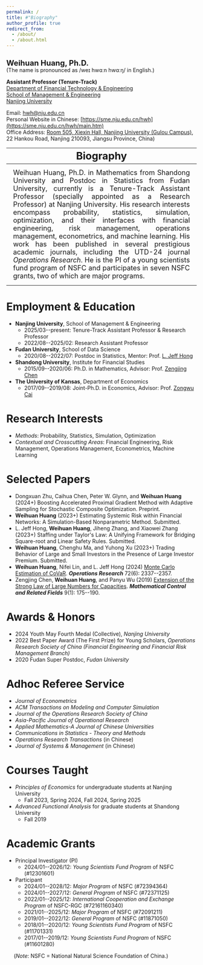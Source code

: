 ```yaml
---
permalink: /
title: #"Biography"
author_profile: true
redirect_from: 
  - /about/
  - /about.html
---
```


<h1 style="font-size: 20px; line-height: 1; margin-bottom: 0;">Weihuan Huang, Ph.D.</h1>
(The name is pronounced as /weɪ hwɑːn hwɑːŋ/ in English.)

**Assistant Professor (Tenure-Track)**<br>
[Department of Financial Technology & Engineering](https://sme.nju.edu.cn/jrkjygcx/list.htm)<br>
[School of Management & Engineering](https://sme.nju.edu.cn/main.htm)<br>
[Nanjing University](https://www.nju.edu.cn)

Email: [hwh@nju.edu.cn](mailto:hwh@nju.edu.cn)<br>
Personal Website in Chinese: [https://sme.nju.edu.cn/hwh](https://sme.nju.edu.cn/hwh/main.htm)<br>
Office Address: [Room 505, Xiexin Hall, Nanjing University (Gulou Campus)](https://www.google.com/maps/place/32°03'18.8%22N+118°46'40.1%22E/@32.0551419,118.7779134,18.78z/data=!4m4!3m3!8m2!3d32.055231!4d118.777816?entry=ttu&g_ep=EgoyMDI0MDgyMy4wIKXMDSoASAFQAw%3D%3D), 22 Hankou Road, Nanjing 210093, Jiangsu Province, China)

| <span style="font-size: 27px; margin: 10px;">Biography</span> |
|-----------|
| <span style="font-size: 18px; text-align: justify; display: block; margin: 10px; margin-bottom: 10px;">Weihuan Huang, Ph.D. in Mathematics from Shandong University and Postdoc in Statistics from Fudan University, currently is a Tenure-Track Assistant Professor (specially appointed as a Research Professor) at Nanjing University. His research interests encompass probability, statistics, simulation, optimization, and their interfaces with financial engineering, risk management, operations management, econometrics, and machine learning. His work has been published in several prestigious academic journals, including the UTD-24 journal *Operations Research*. He is the PI of a young scientists fund program of NSFC and participates in seven NSFC grants, two of which are major programs.</span> |


Employment & Education
======

* **Nanjing University**, School of Management & Engineering
  - 2025/03--present: Tenure-Track Assistant Professor & Research Professor
  - 2022/08--2025/02: Research Assistant Professor
* **Fudan University**, School of Data Science
  - 2020/08--2022/07: Postdoc in Statistics, Mentor: Prof. [L. Jeff Hong](https://jeffhongliu.github.io)
* **Shandong University**, Institute for Financial Studies
  - 2015/09--2020/06: Ph.D. in Mathematics, Advisor: Prof. [Zengjing Chen](http://mathfinance.sdu.edu.cn/sz/yjyjs1/czj_js.htm)
* **The University of Kansas**, Department of Economics
  - 2017/09--2019/08: Joint-Ph.D. in Economics, Advisor: Prof. [Zongwu Cai](https://zongwucai.github.io)

Research Interests
======

* *Methods*: Probability, Statistics, Simulation, Optimization 
* *Contextual and Crosscutting Areas*: Financial Engineering, Risk Management, Operations Management, Econometrics, Machine Learning

Selected Papers
======

* Dongxuan Zhu, Caihua Chen, Peter W. Glynn, and **Weihuan Huang** (2024+) Boosting Accelerated Proximal Gradient Method with Adaptive Sampling for Stochastic Composite Optimization. Preprint.
* **Weihuan Huang** (2023+) Estimating Systemic Risk within Financial Networks: A Simulation-Based Nonparametric Method. Submitted.
* L. Jeff Hong, **Weihuan Huang**, Jiheng Zhang, and Xiaowei Zhang (2023+) Staffing under Taylor's Law: A Unifying Framework for Bridging Square-root and Linear Safety Rules. Submitted.
* **Weihuan Huang**, Chenghu Ma, and Yuhong Xu (2023+) Trading Behavior of Large and Small Investors in the Presence of Large Investor Premium. Submitted.
* **Weihuan Huang**, Nifei Lin, and L. Jeff Hong (2024) [Monte Carlo Estimation of CoVaR](https://doi.org/10.1287/opre.2023.0211). ***Operations Research*** 72(6): 2337--2357.
* Zengjing Chen, **Weihuan Huang**, and Panyu Wu (2019) [Extension of the Strong Law of Large Numbers for Capacities](https://doi.org/10.3934/mcrf.2019010). ***Mathematical Control and Related Fields*** 9(1): 175--190.

Awards & Honors
======

* 2024 Youth May Fourth Medal (Collective), *Nanjing University*
* 2022 Best Paper Award (The First Prize) for Young Scholars, *Operations Research Society of China (Financial Engineering and Financial Risk Management Branch)*
* 2020 Fudan Super Postdoc, *Fudan University*

Adhoc Referee Service
======

* *Journal of Econometrics*
* *ACM Transactions on Modeling and Computer Simulation*
* *Journal of the Operations Research Society of China*
* *Asia-Pacific Journal of Operational Research*
* *Applied Mathematics-A Journal of Chinese Universities*
* *Communications in Statistics - Theory and Methods*
* *Operations Research Transactions* (in Chinese)
* *Journal of Systems & Management* (in Chinese)

Courses Taught
======

* *Principles of Economics* for undergraduate students at Nanjing University
  - Fall 2023, Spring 2024, Fall 2024, Spring 2025
* *Advanced Functional Analysis* for graduate students at Shandong University
  - Fall 2019

Academic Grants
======

* Principal Investigator (PI)
  - 2024/01--2026/12: *Young Scientists Fund Program* of NSFC (#12301601)
* Participant
  - 2024/01--2028/12: *Major Program* of NSFC (#72394364)
  - 2024/01--2027/12: *General Program* of NSFC (#72371125)
  - 2022/01--2025/12: *International Cooperation and Exchange Program* of NSFC-RGC (#72161160340)
  - 2021/01--2025/12: *Major Program* of NSFC (#72091211)
  - 2019/01--2022/12: *General Program* of NSFC (#11871050)
  - 2018/01--2020/12: *Young Scientists Fund Program* of NSFC (#11701331)
  - 2017/01--2019/12: *Young Scientists Fund Program* of NSFC (#11601280)

&nbsp;&nbsp;&nbsp;&nbsp;&nbsp;(*Note*: NSFC = National Natural Science Foundation of China.)
